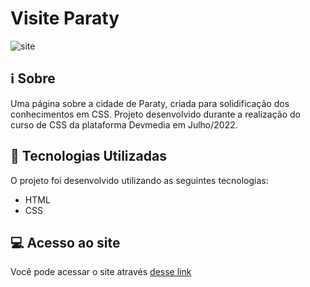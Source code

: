 # Visite Paraty

![site](https://user-images.githubusercontent.com/94997593/180661679-8757f187-8387-4c0e-a923-2e3f29f4aa0d.gif)


## :information_source: Sobre
Uma página sobre a cidade de Paraty, criada para solidificação dos conhecimentos em CSS. Projeto desenvolvido durante a realização do curso de CSS da plataforma Devmedia em Julho/2022.


## :rocket: Tecnologias Utilizadas 

O projeto foi desenvolvido utilizando as seguintes tecnologias:

- HTML
- CSS


## :computer: Acesso ao site

Você pode acessar o site através [desse link](https://visite-paraty.vercel.app)
